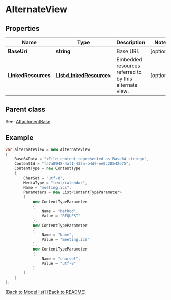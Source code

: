 # AlternateView
## Properties
Name | Type | Description | Notes
------------ | ------------- | ------------- | -------------
**BaseUri** | **string** | Base URI.              | [optional] 
**LinkedResources** | [**List&lt;LinkedResource&gt;**](LinkedResource.md) | Embedded resources referred to by this alternate view.              | [optional] 

## Parent class

See: [AttachmentBase](AttachmentBase.md)

## Example
```csharp
var alternateView = new AlternateView
{
    Base64Data = "<File content represented as Base64 string>",
    ContentId = "fa7a8948-4af1-432a-b4d9-ee0c28542e75",
    ContentType = new ContentType
    {
        CharSet = "utf-8",
        MediaType = "text/calendar",
        Name = "meeting.ics",
        Parameters = new List<ContentTypeParameter>
        {
            new ContentTypeParameter
            {
                Name = "Method",
                Value = "REQUEST"
            },
            new ContentTypeParameter
            {
                Name = "Name",
                Value = "meeting.ics"
            },
            new ContentTypeParameter
            {
                Name = "charset",
                Value = "utf-8"
            }
        }
    }
};
```

[[Back to Model list]](Models.md) [[Back to README]](README.md)


